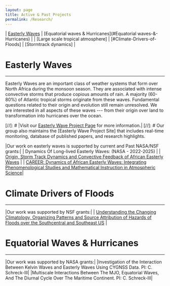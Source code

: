 ```yaml
---
layout: page
title: Active & Past Projects
permalink: /Research/
---
```





| [Easterly Waves](#Easterly-Waves) | [Equatorial waves & Hurricanes](#Equatorial waves-&-Hurricanes) |
| [Large scale tropical atmosphere] | [#Climate-Drivers-of-Floods]
| [Stormtrack dynamics] |


# Easterly Waves
------------------------------------------------

Easterly Waves are an important class of weather systems that form over North Africa during the monsoon season. They are associated with intense convective storms that produce copious amounts of rain. A majority (60-80%) of Atlantic tropical storms originate from these waves. Fundamental questions related to their origin and evolution still remain unresolved.  We are interested in all aspects of these waves --- from their origin over land to transformation into hurricanes over the ocean. 



[//]: #  |Visit our [Easterly Wave Project Page](/Research/ews.html) for more information.|
[//]: # Our group also maintains the [Easterly Wave Project Site] that includes real-time monitoring, database of published papers, and research highlights.



|Our work on easterly waves is supported by current and Past NASA/NSF grants:|
| Dynamics Of Long-lived Easterly Waves: (NASA - 2022-2025) |
| [Origin, Storm Track Dynamics and Convective Feedback of African Easterly Waves](http://www.nsf.gov/awardsearch/showAward?AWD_ID=1433763&HistoricalAwards=false) |
| [CAREER: Dynamics of African Easterly Waves: Integrating Phenomenological Studies and Mathematical Instruction in Atmospheric Science](http://www.nsf.gov/awardsearch/showAward?AWD_ID=0847323&HistoricalAwards=false)|



# Climate Drivers of Floods
------------------------------------------------

|Our work was supported by NSF grants:|
| [Understanding the Changing Climatology, Organizing Patterns and Source Attribution of Hazards of Floods over the Southcentral and Southeast US](https://www.nsf.gov/awardsearch/showAward?AWD_ID=2208562&HistoricalAwards=false) |


# Equatorial  Waves & Hurricanes
------------------------------------------------

|Our work was supported by NASA grants:|
|Investigation of the Interaction Between Kelvin Waves and Easterly Waves Using CYGNSS Data. PI: C. Schreck-III|
|Multiscale Interactions Between The MJO, Equatorial Waves, And The Diurnal Cycle Over The Maritime Continent. PI: C. Schreck-III|

